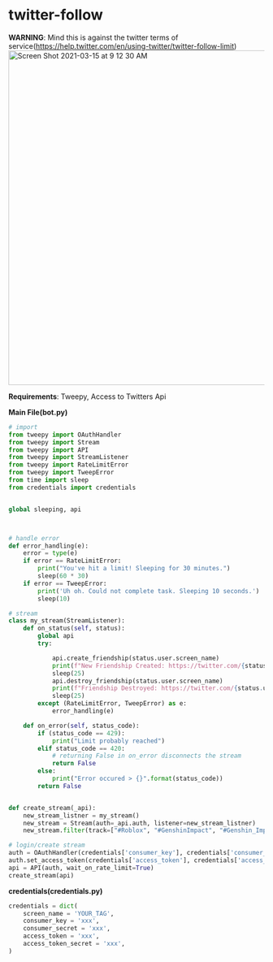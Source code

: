 # twitter-follow
**WARNING**: Mind this is against the twitter terms of service(https://help.twitter.com/en/using-twitter/twitter-follow-limit)
<img width="659" alt="Screen Shot 2021-03-15 at 9 12 30 AM" src="https://user-images.githubusercontent.com/68570351/111184823-93f2ed00-856e-11eb-82f4-f71c17ee67cf.png">

**Requirements**: Tweepy, Access to Twitters Api


**Main File(bot.py)**
```py
# import
from tweepy import OAuthHandler
from tweepy import Stream
from tweepy import API
from tweepy import StreamListener
from tweepy import RateLimitError
from tweepy import TweepError
from time import sleep
from credentials import credentials


global sleeping, api



# handle error
def error_handling(e):
    error = type(e)
    if error == RateLimitError:
        print("You've hit a limit! Sleeping for 30 minutes.")
        sleep(60 * 30)
    if error == TweepError:
        print('Uh oh. Could not complete task. Sleeping 10 seconds.')
        sleep(10)

# stream
class my_stream(StreamListener):
    def on_status(self, status):
        global api
        try:

            api.create_friendship(status.user.screen_name)
            print(f"New Friendship Created: https://twitter.com/{status.user.screen_name}")
            sleep(25)
            api.destroy_friendship(status.user.screen_name)
            print(f"Friendship Destroyed: https://twitter.com/{status.user.screen_name}")
            sleep(25)
        except (RateLimitError, TweepError) as e:
            error_handling(e)

    def on_error(self, status_code):
        if (status_code == 429):
            print("Limit probably reached")
        elif status_code == 420:
            # returning False in on_error disconnects the stream
            return False
        else:
            print("Error occured > {}".format(status_code))
        return False


def create_stream(_api):
    new_stream_listner = my_stream()
    new_stream = Stream(auth=_api.auth, listener=new_stream_listner)
    new_stream.filter(track=["#Roblox", "#GenshinImpact", "#Genshin_Impact"])

# login/create stream
auth = OAuthHandler(credentials['consumer_key'], credentials['consumer_secret'])
auth.set_access_token(credentials['access_token'], credentials['access_token_secret'])
api = API(auth, wait_on_rate_limit=True)
create_stream(api)
```

**credentials(credentials.py)**
```py
credentials = dict(
    screen_name = 'YOUR_TAG',
    consumer_key = 'xxx', 
    consumer_secret = 'xxx',
    access_token = 'xxx',
    access_token_secret = 'xxx',
)
```







